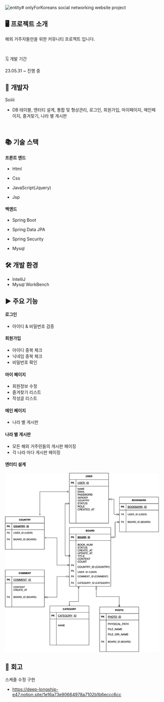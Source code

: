 ![entity](https://github.com/Soiiii/onlyForKoreans/assets/89895941/7c3465c5-5c1c-41cc-af17-654f21fe3a28)# onlyForKoreans
social networking website project

## 🖥 프로젝트 소개
해외 거주자들만을 위한 커뮤니티 프로젝트 입니다.

<br/>

🗓 개발 기간

23.05.31 ~ 진행 중

## 👩 개발자

Soiiii
+ DB 테이블, 엔터티 설계, 통합 및 형상관리, 로그인, 회원가입, 마이페이지, 메인페이지, 즐겨찾기, 나라 별 게시판

<br/>

## 📚 기술 스택

#### 프론트 엔드
+ Html

+ Css

+ JavaScript(Jquery)

+ Jsp

#### 백엔드
+ Spring Boot

+ Spring Data JPA

+ Spring Security

+ Mysql 

## 🛠 개발 환경

+ IntelliJ
+ Mysql WorkBench

## ▶ 주요 기능


#### 로그인
- 아이디 & 비밀번호 검증

#### 회원가입
- 아이디 중복 체크
- 닉네임 중복 체크
- 비밀번호 확인

#### 마이 페이지
- 회원정보 수정
- 즐겨찾기 리스트
- 작성글 리스트

#### 메인 페이지
- 나라 별 게시판 

#### 나라 별 게시판
- 모든 해외 거주민들의 게시판 페이징
- 각 나라 마다 게시판 페이징
  
#### 엔터티 설계
![entity.jpeg](entity.jpeg)

## 📝 회고

스케줄 수정 구현
+ https://deep-longship-e47.notion.site/1e16a73e90664978a7102b1b6eccc6cc

